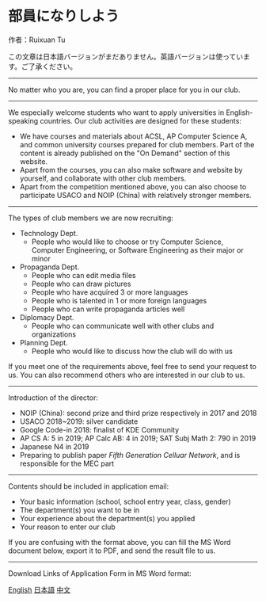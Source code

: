 # 部員になりしよう

作者：Ruixuan Tu

この文章は日本語バージョンがまだありません。英語バージョンは使っています。ご了承ください。

---

No matter who you are, you can find a proper place for you in our club.

---

We especially welcome students who want to apply universities in English-speaking countries. Our club activities are designed for these students:

- We have courses and materials about ACSL, AP Computer Science A, and common university courses prepared for club members. Part of the content is already published on the "On Demand" section of this website.
- Apart from the courses, you can also make software and website by yourself, and collaborate with other club members.
- Apart from the competition mentioned above, you can also choose to participate USACO and NOIP (China) with relatively stronger members.

---

The types of club members we are now recruiting:

- Technology Dept.
  - People who would like to choose or try Computer Science, Computer Engineering, or Software Engineering as their major or minor
- Propaganda Dept.
  - People who can edit media files
  - People who can draw pictures
  - People who have acquired 3 or more languages
  - People who is talented in 1 or more foreign languages
  - People who can write propaganda articles well
- Diplomacy Dept.
  - People who can communicate well with other clubs and organizations
- Planning Dept.
  - People who would like to discuss how the club will do with us

If you meet one of the requirements above, feel free to send your request to us. You can also recommend others who are interested in our club to us.

---

Introduction of the director:

- NOIP (China): second prize and third prize respectively in 2017 and 2018
- USACO 2018~2019: silver candidate
- Google Code-in 2018: finalist of KDE Community
- AP CS A: 5 in 2019; AP Calc AB: 4 in 2019; SAT Subj Math 2: 790 in 2019
- Japanese N4 in 2019
- Preparing to publish paper *Fifth Generation Celluar Network*, and is responsible for the MEC part

---

Contents should be included in application email:

- Your basic information (school, school entry year, class, gender)
- The department(s) you want to be in
- Your experience about the department(s) you applied
- Your reason to enter our club

If you are confusing with the format above, you can fill the MS Word document below, export it to PDF, and send the result file to us.

---

Download Links of Application Form in MS Word format:

[English](/attachment/news/20190714/Application%20Form.docx) [日本語](/attachment/news/20190714/入部届.docx) [中文](/attachment/news/20190714/申请书.docx)
